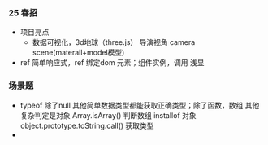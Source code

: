 ### 25 春招
- 项目亮点
  - 数据可视化，3d地球（three.js）
    导演视角 camera scene(materail+model模型)
- ref 简单响应式，ref 绑定dom 元素；组件实例，调用
  浅显

### 场景题
- typeof 除了null 其他简单数据类型都能获取正确类型；除了函数，数组 其他复杂判定是对象 
  Array.isArray() 判断数组
  installof 对象
  object.prototype.toString.call() 获取类型
- 